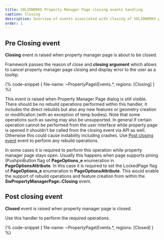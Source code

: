 ```yaml
---
title: SOLIDWORKS Property Manager Page closing events handling
caption: Closing
description: Overview of events associated with closing of SOLIDWORKS property manager page handled in xCAD framework
order: 1
---
```

## Pre Closing event

**Closing** event is raised when property manager page is about to be closed.

Framework passes the reason of close and **closing argument** which allows to cancel property manager page closing and display error to the user as a tooltip.

{% code-snippet { file-name: ~PropertyPage\Events.*, regions: [Closing] } %}

This event is raised when Property Manager Page dialog is still visible. There should be no rebuild operations performed within this handler, it includes the direct rebuilds but also any new features or geometry creation or modification (with an exception of temp bodies). Note that some operations such as saving may also be unsupported. In general if certain operation cannot be performed from the user interface while property page is opened it shouldn't be called from the closing event via API as well. Otherwise this could cause instability including crashes. Use [Post closing event](#post-closing-event) event to perform any rebuild operations.

In some cases it is required to perform this operation while property manager page stays open. Usually this happens when page supports pining (PushpinButton flag of **PageOptions_e** enumeration in **PageOptionsAttribute**. In this case it is required to set the LockedPage flag of **PageOptions_e** enumeration in **PageOptionsAttribute**. This would enable the support of rebuild operations and feature creation from within the **SwPropertyManagerPage::Closing** event.

## Post closing event

**Closed** event is raised when property manager page is closed.

Use this handler to perform the required operations.

{% code-snippet { file-name: ~PropertyPage\Events.*, regions: [Closed] } %}
